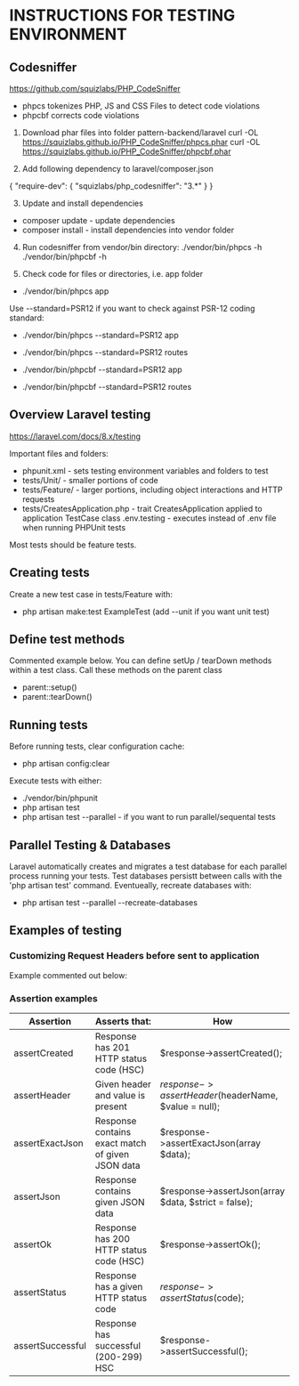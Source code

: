 # INSTRUCTIONS FOR TESTING ENVIRONMENT

## Codesniffer
https://github.com/squizlabs/PHP_CodeSniffer
- phpcs tokenizes PHP, JS and CSS Files to detect code violations
- phpcbf corrects code violations

1. Download phar files into folder pattern-backend/laravel
curl -OL https://squizlabs.github.io/PHP_CodeSniffer/phpcs.phar
curl -OL https://squizlabs.github.io/PHP_CodeSniffer/phpcbf.phar

2. Add following dependency to laravel/composer.json

{
    "require-dev": {
        "squizlabs/php_codesniffer": "3.*"
    }
}

3. Update and install dependencies
- composer update - update dependencies
- composer install - install dependencies into vendor folder

4. Run codesniffer from vendor/bin directory:
./vendor/bin/phpcs -h
./vendor/bin/phpcbf -h

5. Check code for files or directories, i.e. app folder
- ./vendor/bin/phpcs app

Use --standard=PSR12 if you want to check against PSR-12 coding standard:
- ./vendor/bin/phpcs --standard=PSR12 app
- ./vendor/bin/phpcs --standard=PSR12 routes

- ./vendor/bin/phpcbf --standard=PSR12 app
- ./vendor/bin/phpcbf --standard=PSR12 routes

## Overview Laravel testing
https://laravel.com/docs/8.x/testing

Important files and folders:
- phpunit.xml - sets testing environment variables and folders to test
- tests/Unit/ - smaller portions of code
- tests/Feature/ - larger portions, including object interactions and HTTP requests
- tests/CreatesApplication.php - trait CreatesApplication applied to application TestCase class
.env.testing - executes instead of .env file when running PHPUnit tests

Most tests should be feature tests.

## Creating tests
Create a new test case in tests/Feature with:
- php artisan make:test ExampleTest (add --unit if you want unit test)

## Define test methods
Commented example below. You can define setUp / tearDown methods within a test class. Call these methods on the parent class
- parent::setup()
- parent::tearDown()

<!-- class ExampleTest extends TestCase
{
    /**
     * A basic test example.
     *
     * @return void
     */
    public function test_a_basic_request()
    {
        $response = $this->get('/');

        $response->assertStatus(200);
    }
} -->

## Running tests
Before running tests, clear configuration cache:
- php artisan config:clear

Execute tests with either:
- ./vendor/bin/phpunit
- php artisan test
- php artisan test --parallel - if you want to run parallel/sequental tests

## Parallel Testing & Databases
Laravel automatically creates and migrates a test database for each parallel process running your tests. Test databases persistt between calls with the 'php artisan test' command. Eventueally, recreate databases with:
- php artisan test --parallel --recreate-databases

## Examples of testing

### Customizing Request Headers before sent to application
Example commented out below:

<!-- <?php

namespace Tests\Feature;

use Tests\TestCase;

class ExampleTest extends TestCase
{
    /**
     * A basic functional test example.
     *
     * @return void
     */
    public function test_interacting_with_headers()
    {
        $response = $this->withHeaders([
            'X-Header' => 'Value',
        ])->post('/user', ['name' => 'Sally']);

        $response->assertStatus(201);
    }
} -->

### Assertion examples

| Assertion        | Asserts that:                                        | How                                                  |
|------------------|------------------------------------------------------|------------------------------------------------------|
| assertCreated    | Response has 201 HTTP status code (HSC)              | $response->assertCreated();                          |
| assertHeader     | Given header and value is present                    | $response->assertHeader($headerName, $value = null); |
| assertExactJson  | Response contains exact match of given JSON data     | $response->assertExactJson(array $data);             |
| assertJson       | Response contains given JSON data                    | $response->assertJson(array $data, $strict = false); |
| assertOk         | Response has 200 HTTP status code (HSC)              | $response->assertOk();                               |
| assertStatus     | Response has a given HTTP status code                | $response->assertStatus($code);                      |
| assertSuccessful | Response has successful (200-299) HSC                | $response->assertSuccessful();                       |
